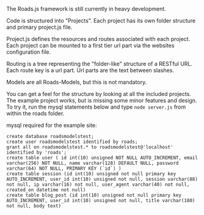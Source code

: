 The Roads.js framework is still currently in heavy development. 

Code is structured into "Projects". Each project has its own folder structure and primary project.js file.

Project.js defines the resources and routes associated with each project. Each project can be mounted to a first tier url part via the websites configuration file.

Routing is a tree representing the "folder-like" structure of a RESTful URL. Each route key is a url part. Url parts are the text between slashes.

Models are all Roads-Models, but this is not mandatory.

You can get a feel for the structure by looking at all the included projects. The example project works, but is missing some minor features and design. To try it, run the mysql statements below and type `node server.js` from within the roads folder.

mysql required for the example site:

    create database roadsmodelstest;
    create user roadsmodelstest identified by roads;
    grant all on roadsmodelstest.* to roadsmodelstest@'localhost' identified by 'roads';
	create table user ( id int(10) unsigned NOT NULL AUTO_INCREMENT, email varchar(256) NOT NULL, name varchar(128) DEFAULT NULL, password varchar(64) NOT NULL, PRIMARY KEY (`id`) )
	create table session (id int(10) unsigned not null primary key AUTO_INCREMENT, user_id int(10) unsigned not null, session varchar(88) not null, ip varchar(16) not null, user_agent varchar(40) not null, created_on datetime not null)
	create table blog_post (id int(10) unsigned not null primary key AUTO_INCREMENT, user_id int(10) unsigned not null, title varchar(180) not null, body text)
